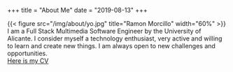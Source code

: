 +++
title = "About Me"
date = "2019-08-13"
+++


 {{< figure src="/img/about/yo.jpg"  title="Ramon Morcillo" width="60%"   >}}
I am a Full Stack Multimedia Software Engineer by the University of Alicante. I consider myself a technology enthusiast, very active and willing to learn and create new things. I am always open to new challenges and opportunities.  
<a href="/documents/RamonMorcilloCV.pdf"  target="_blank">Here is my CV</a>